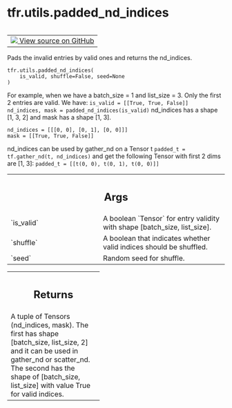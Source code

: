 <div itemscope itemtype="http://developers.google.com/ReferenceObject">
<meta itemprop="name" content="tfr.utils.padded_nd_indices" />
<meta itemprop="path" content="Stable" />
</div>

# tfr.utils.padded_nd_indices

<!-- Insert buttons and diff -->

<table class="tfo-notebook-buttons tfo-api" align="left">

<td>
  <a target="_blank" href="https://github.com/tensorflow/ranking/tree/master/tensorflow_ranking/python/utils.py">
    <img src="https://www.tensorflow.org/images/GitHub-Mark-32px.png" />
    View source on GitHub
  </a>
</td>
</table>

Pads the invalid entries by valid ones and returns the nd_indices.

<pre class="devsite-click-to-copy prettyprint lang-py tfo-signature-link">
<code>tfr.utils.padded_nd_indices(
    is_valid, shuffle=False, seed=None
)
</code></pre>

<!-- Placeholder for "Used in" -->

For example, when we have a batch_size = 1 and list_size = 3. Only the first 2
entries are valid. We have: `is_valid = [[True, True, False]] nd_indices, mask =
padded_nd_indices(is_valid)` nd_indices has a shape [1, 3, 2] and mask has a
shape [1, 3].

```
nd_indices = [[[0, 0], [0, 1], [0, 0]]]
mask = [[True, True, False]]
```

nd_indices can be used by gather_nd on a Tensor t `padded_t = tf.gather_nd(t,
nd_indices)` and get the following Tensor with first 2 dims are [1, 3]:
`padded_t = [[t(0, 0), t(0, 1), t(0, 0)]]`

<!-- Tabular view -->

 <table class="responsive fixed orange">
<colgroup><col width="214px"><col></colgroup>
<tr><th colspan="2"><h2 class="add-link">Args</h2></th></tr>

<tr>
<td>
`is_valid`
</td>
<td>
A boolean `Tensor` for entry validity with shape [batch_size,
list_size].
</td>
</tr><tr>
<td>
`shuffle`
</td>
<td>
A boolean that indicates whether valid indices should be shuffled.
</td>
</tr><tr>
<td>
`seed`
</td>
<td>
Random seed for shuffle.
</td>
</tr>
</table>

<!-- Tabular view -->

 <table class="responsive fixed orange">
<colgroup><col width="214px"><col></colgroup>
<tr><th colspan="2"><h2 class="add-link">Returns</h2></th></tr>
<tr class="alt">
<td colspan="2">
A tuple of Tensors (nd_indices, mask). The first has shape [batch_size,
list_size, 2] and it can be used in gather_nd or scatter_nd. The second has
the shape of [batch_size, list_size] with value True for valid indices.
</td>
</tr>

</table>
